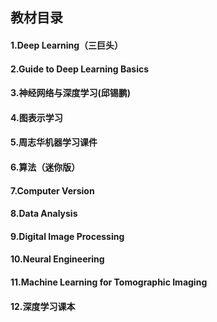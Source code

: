 ## 教材目录

#### 1.Deep Learning（三巨头）
#### 2.Guide to Deep Learning Basics
#### 3.神经网络与深度学习(邱锡鹏)
#### 4.图表示学习
#### 5.周志华机器学习课件
#### 6.算法（迷你版）
#### 7.Computer Version
#### 8.Data Analysis
#### 9.Digital Image Processing
#### 10.Neural Engineering
#### 11.Machine Learning for Tomographic Imaging
#### 12.深度学习课本
